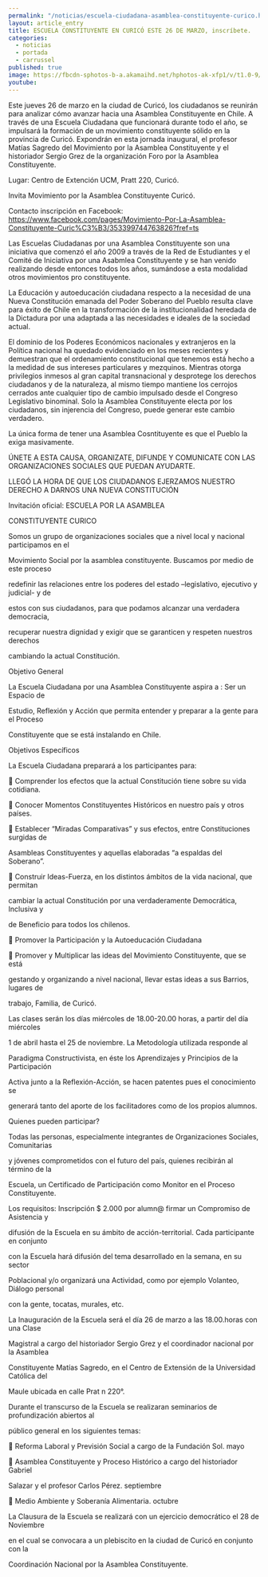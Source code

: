 ```yaml
---
permalink: "/noticias/escuela-ciudadana-asamblea-constituyente-curico.html"
layout: article_entry
title: ESCUELA CONSTITUYENTE EN CURICÓ ESTE 26 DE MARZO, inscríbete.
categories: 
  - noticias
  - portada
  - carrussel
published: true
image: https://fbcdn-sphotos-b-a.akamaihd.net/hphotos-ak-xfp1/v/t1.0-9/10954512_10153118345726397_8252400781980503973_n.png?oh=a3345388cfa25bf46c88a3a3dd86b83b&oe=55811820&__gda__=1437867845_600e42393614a044f2315a3de70dbd8c
youtube: 
---
```


Este jueves 26 de marzo en la ciudad de Curicó, los ciudadanos se reunirán para analizar cómo avanzar hacia una Asamblea Constituyente en Chile. A través de una Escuela Ciudadana que funcionará durante todo el año, se impulsará la formación de un movimiento constituyente sólido en la provincia de Curicó.
Expondrán en esta jornada inaugural, el profesor Matías Sagredo del Movimiento por la Asamblea Constituyente y el historiador Sergio Grez de la organización Foro por la Asamblea Constituyente.

Lugar: Centro de Extención UCM, Pratt 220, Curicó.

Invita Movimiento por la Asamblea Constituyente Curicó.

Contacto inscripción en Facebook: https://www.facebook.com/pages/Movimiento-Por-La-Asamblea-Constituyente-Curic%C3%B3/353399744763826?fref=ts

Las Escuelas Ciudadanas por una Asamblea Constituyente son una iniciativa que comenzó el año 2009 a través de la Red de Estudiantes y el Comité de Iniciativa por una Asabmlea Constituyente y se han venido realizando desde entonces todos los años, sumándose a esta modalidad otros movimientos pro constituyente.

La Educación y autoeducación ciudadana respecto a la necesidad de una Nueva Constitución emanada del Poder Soberano del Pueblo resulta clave para éxito de Chile en la transformación de la institucionalidad heredada de la Dictadura por una adaptada a las necesidades e ideales de la sociedad actual.

El dominio de los Poderes Económicos nacionales y extranjeros en la Política nacional ha quedado evidenciado en los meses recientes y demuestran que el ordenamiento constitucional que tenemos está hecho a la medidad de sus intereses particulares y mezquinos. Mientras otorga privilegios inmesos al gran capital transnacional y desprotege los derechos ciudadanos y de la naturaleza, al mismo tiempo mantiene los cerrojos cerrados ante cualquier tipo de cambio impulsado desde el Congreso Legislativo binominal.
Solo la Asamblea Constituyente electa por los ciudadanos, sin injerencia del Congreso, puede generar este cambio verdadero.

La única forma de tener una Asamblea Cosntituyente es que el Pueblo la exiga masivamente.

ÚNETE A ESTA CAUSA, ORGANIZATE, DIFUNDE Y COMUNICATE CON LAS ORGANIZACIONES SOCIALES QUE PUEDAN AYUDARTE.

LLEGÓ LA HORA DE QUE LOS CIUDADANOS EJERZAMOS NUESTRO DERECHO A DARNOS UNA NUEVA CONSTITUCIÓN

Invitación oficial:
ESCUELA POR LA ASAMBLEA

CONSTITUYENTE CURICO

Somos un grupo de organizaciones sociales que a nivel local y nacional participamos en el 

Movimiento Social por la asamblea constituyente. Buscamos por medio de este proceso  

redefinir las relaciones entre los poderes del estado –legislativo, ejecutivo y judicial- y de 

estos con sus ciudadanos,  para que  podamos alcanzar una verdadera democracia, 

recuperar nuestra  dignidad y exigir que se garanticen y respeten nuestros derechos  

cambiando la actual  Constitución.

Objetivo General

La Escuela Ciudadana por una Asamblea Constituyente aspira a : Ser un Espacio de 

Estudio, Reflexión y Acción que permita entender y preparar a la gente para el Proceso 

Constituyente que se está instalando en Chile.

Objetivos Específicos

La Escuela Ciudadana preparará a  los participantes  para:

 Comprender los efectos que la actual Constitución tiene sobre su vida cotidiana.

 Conocer  Momentos Constituyentes Históricos en nuestro país y  otros países.

 Establecer “Miradas Comparativas” y sus efectos, entre Constituciones surgidas de 

Asambleas Constituyentes y aquellas elaboradas “a espaldas del Soberano”.

 Construir Ideas-Fuerza, en los distintos ámbitos de la vida nacional, que permitan 

cambiar la actual Constitución por una  verdaderamente Democrática, Inclusiva y 

de Beneficio para todos los chilenos. 

 Promover la Participación y la Autoeducación Ciudadana 

 Promover  y Multiplicar las ideas del Movimiento Constituyente, que se está 

gestando y organizando a nivel nacional, llevar estas ideas a sus Barrios, lugares de 

trabajo, Familia, de Curicó. 

Las clases serán los días miércoles de 18.00-20.00 horas, a partir del día miércoles 

1 de abril hasta el 25 de noviembre. La Metodología utilizada responde al 

Paradigma Constructivista, en éste los Aprendizajes y Principios de la Participación 

Activa junto a la Reflexión-Acción,  se hacen patentes pues el conocimiento se 

generará tanto del aporte de los facilitadores como de los propios alumnos.

Quienes pueden participar?

Todas las personas,  especialmente integrantes de Organizaciones Sociales,  Comunitarias  

y  jóvenes  comprometidos con el futuro del país,  quienes  recibirán al término de la 

Escuela, un Certificado de Participación como Monitor en el Proceso Constituyente.

Los requisitos: Inscripción   $   2.000 por alumn@    firmar un Compromiso de Asistencia y 

difusión de la Escuela en su ámbito de acción-territorial. Cada participante en conjunto 

con la Escuela hará difusión  del tema desarrollado en la semana, en su sector 

Poblacional y/o organizará una Actividad, como por ejemplo   Volanteo,  Diálogo personal 

con la gente, tocatas, murales, etc.

La Inauguración de la Escuela será el día 26 de marzo a las   18.00.horas  con una Clase 

Magistral a cargo del historiador Sergio Grez y el coordinador nacional por la Asamblea 

Constituyente Matías Sagredo,   en el Centro de  Extensión  de la Universidad Católica del 

Maule ubicada en calle Prat n 220°.

Durante el transcurso de la Escuela se realizaran seminarios de profundización abiertos al 

público general en los siguientes temas:  

 Reforma  Laboral  y Previsión Social  a cargo de la  Fundación  Sol.  mayo

 Asamblea Constituyente  y Proceso Histórico a cargo del historiador  Gabriel 

Salazar y el profesor Carlos Pérez. septiembre

 Medio Ambiente y Soberanía Alimentaria. octubre  

La Clausura de la Escuela se realizará con un ejercicio democrático el 28 de    Noviembre   

en el cual se convocara a un plebiscito en la ciudad de Curicó en conjunto con la 

Coordinación Nacional por la Asamblea Constituyente.
